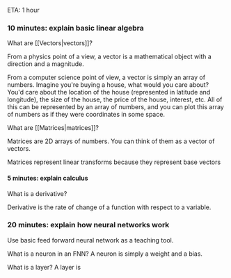 ETA: 1 hour

### 10 minutes: explain basic linear algebra
What are [[Vectors|vectors]]?

From a physics point of a view, a vector is a mathematical object with a direction and a magnitude.

From a computer science point of view, a vector is simply an array of numbers. Imagine you're buying a house, what would you care about? You'd care about the location of the house (represented in latitude and longitude), the size of the house, the price of the house, interest, etc. All of this can be represented by an array of numbers, and you can plot this array of numbers as if they were coordinates in some space.

What are [[Matrices|matrices]]?

Matrices are 2D arrays of numbers. You can think of them as a vector of vectors.

Matrices represent linear transforms because they represent base vectors

#### 5 minutes: explain calculus
What is a derivative?

Derivative is the rate of change of a function with respect to a variable.

### 20 minutes: explain how neural networks work
Use basic feed forward neural network as a teaching tool.

What is a neuron in an FNN?
A neuron is simply a weight and a bias.

What is a layer?
A layer is 